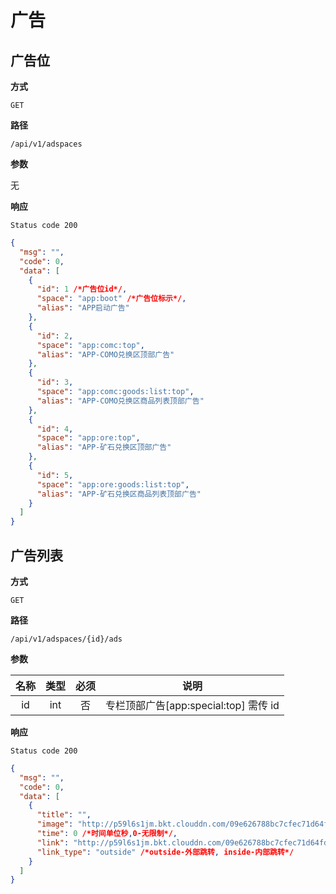 # 广告

## 广告位

**方式**

`GET`

**路径**

`/api/v1/adspaces`

**参数**

无

**响应**

`Status code 200`

```json
{
  "msg": "",
  "code": 0,
  "data": [
    {
      "id": 1 /*广告位id*/,
      "space": "app:boot" /*广告位标示*/,
      "alias": "APP启动广告"
    },
    {
      "id": 2,
      "space": "app:comc:top",
      "alias": "APP-COMO兑换区顶部广告"
    },
    {
      "id": 3,
      "space": "app:comc:goods:list:top",
      "alias": "APP-COMO兑换区商品列表顶部广告"
    },
    {
      "id": 4,
      "space": "app:ore:top",
      "alias": "APP-矿石兑换区顶部广告"
    },
    {
      "id": 5,
      "space": "app:ore:goods:list:top",
      "alias": "APP-矿石兑换区商品列表顶部广告"
    }
  ]
}
```

## 广告列表

**方式**

`GET`

**路径**

`/api/v1/adspaces/{id}/ads`

**参数**

|  名称  |  类型  | 必须 |                                   说明                                    |
| :----: | :----: | :--: | :-----------------------------------------------------------------------: |
| id | int |  否  |                   专栏顶部广告[app:special:top] 需传 id                  |

**响应**

`Status code 200`

```json
{
  "msg": "",
  "code": 0,
  "data": [
    {
      "title": "",
      "image": "http://p59l6s1jm.bkt.clouddn.com/09e626788bc7cfec71d64fdbe36ea0e4.jpeg" /*广告图*/,
      "time": 0 /*时间单位秒,0-无限制*/,
      "link": "http://p59l6s1jm.bkt.clouddn.com/09e626788bc7cfec71d64fdbe36ea0e4.jpeg" /*跳转地址,null-无跳转*/,
      "link_type": "outside" /*outside-外部跳转, inside-内部跳转*/
    }
  ]
}
```
